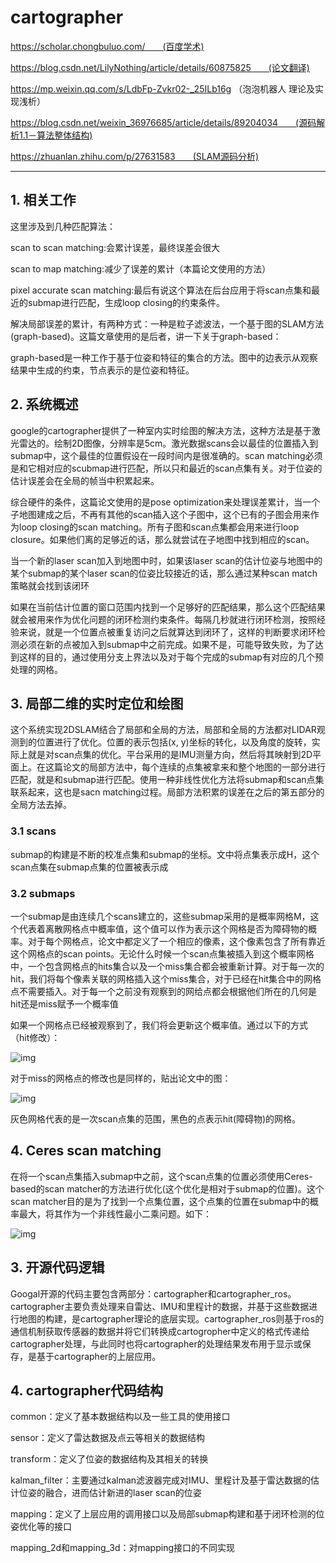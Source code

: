 # cartographer

https://scholar.chongbuluo.com/　　(百度学术)

https://blog.csdn.net/LilyNothing/article/details/60875825　　(论文翻译)

https://mp.weixin.qq.com/s/LdbFp-Zvkr02-_25ILb16g    （泡泡机器人 理论及实现浅析）

https://blog.csdn.net/weixin_36976685/article/details/89204034　　(源码解析1.1－算法整体结构)

https://zhuanlan.zhihu.com/p/27631583　　(SLAM源码分析)

---

## 1. 相关工作

这里涉及到几种匹配算法：

scan to scan matching:会累计误差，最终误差会很大

scan to map matching:减少了误差的累计（本篇论文使用的方法）

pixel accurate scan matching:最后有说这个算法在后台应用于将scan点集和最近的submap进行匹配，生成loop closing的约束条件。

解决局部误差的累计，有两种方式：一种是粒子滤波法，一个基于图的SLAM方法(graph-based)。这篇文章使用的是后者，讲一下关于graph-based：

graph-based是一种工作于基于位姿和特征的集合的方法。图中的边表示从观察结果中生成的约束，节点表示的是位姿和特征。

## 2. 系统概述

google的cartographer提供了一种室内实时绘图的解决方法，这种方法是基于激光雷达的。绘制2D图像，分辨率是5cm。激光数据scans会以最佳的位置插入到submap中，这个最佳的位置假设在一段时间内是很准确的。scan matching必须是和它相对应的scubmap进行匹配，所以只和最近的scan点集有关。对于位姿的估计误差会在全局的帧当中积累起来。

综合硬件的条件，这篇论文使用的是pose optimization来处理误差累计，当一个子地图建成之后，不再有其他的scan插入这个子图中，这个已有的子图会用来作为loop closing的scan matching。所有子图和scan点集都会用来进行loop closure。如果他们离的足够近的话，那么就尝试在子地图中找到相应的scan。

当一个新的laser scan加入到地图中时，如果该laser scan的估计位姿与地图中的某个submap的某个laser scan的位姿比较接近的话，那么通过某种scan match策略就会找到该闭环

如果在当前估计位置的窗口范围内找到一个足够好的匹配结果，那么这个匹配结果就会被用来作为优化问题的闭环检测约束条件。每隔几秒就进行闭环检测，按照经验来说，就是一个位置点被重复访问之后就算达到闭环了，这样的判断要求闭环检测必须在新的点被加入到submap中之前完成。如果不是，可能导致失败，为了达到这样的目的，通过使用分支上界法以及对于每个完成的submap有对应的几个预处理的网格。

## 3. 局部二维的实时定位和绘图

这个系统实现2DSLAM结合了局部和全局的方法，局部和全局的方法都对LIDAR观测到的位置进行了优化。位置的表示包括(x, y)坐标的转化，以及角度的旋转，实际上就是对scan点集的优化。平台采用的是IMU测量方向，然后将其映射到2D平面上。在这篇论文的局部方法中，每个连续的点集被拿来和整个地图的一部分进行匹配，就是和submap进行匹配。使用一种非线性优化方法将submap和scan点集联系起来，这也是sacn matching过程。局部方法积累的误差在之后的第五部分的全局方法去掉。

### 3.1 scans

submap的构建是不断的校准点集和submap的坐标。文中将点集表示成H，这个scan点集在submap点集的位置被表示成

### 3.2 submaps

一个submap是由连续几个scans建立的，这些submap采用的是概率网格M，这个代表着离散网格点中概率值，这个值可以作为表示这个网格是否为障碍物的概率。对于每个网格点，论文中都定义了一个相应的像素，这个像素包含了所有靠近这个网格点的scan points。无论什么时候一个scan点集被插入到这个概率网格中，一个包含网格点的hits集合以及一个miss集合都会被重新计算。对于每一次的hit，我们将每个像素关联的网格插入这个miss集合，对于已经在hit集合中的网格点不需要插入。对于每一个之前没有观察到的网给点都会根据他们所在的几何是hit还是miss赋予一个概率值

如果一个网格点已经被观察到了，我们将会更新这个概率值。通过以下的方式（hit修改）：

![img](/home/zk/zk/ROBOT/learn_carto/carto_markdown/20170308150049514)

对于miss的网格点的修改也是同样的，贴出论文中的图：

![img](/home/zk/zk/ROBOT/learn_carto/carto_markdown/20170308150305030)

灰色网格代表的是一次scan点集的范围，黑色的点表示hit(障碍物)的网格。

## 4. Ceres scan matching

在将一个scan点集插入submap中之前，这个scan点集的位置必须使用Ceres-based的scan matcher的方法进行优化(这个优化是相对于submap的位置)。这个scan matcher目的是为了找到一个点集位置，这个点集的位置在submap中的概率最大，将其作为一个非线性最小二乘问题。如下：

![img](/home/zhx/zk/ROBOT/learn_carto/20170308151030150)















## 3. 开源代码逻辑

Googal开源的代码主要包含两部分：cartographer和cartographer_ros。cartographer主要负责处理来自雷达、IMU和里程计的数据，并基于这些数据进行地图的构建，是cartographer理论的底层实现。cartographer_ros则基于ros的通信机制获取传感器的数据并将它们转换成cartogropher中定义的格式传递给cartographer处理，与此同时也将cartographer的处理结果发布用于显示或保存，是基于cartographer的上层应用。

## 4. cartographer代码结构

common：定义了基本数据结构以及一些工具的使用接口

sensor：定义了雷达数据及点云等相关的数据结构

transform：定义了位姿的数据结构及其相关的转换

kalman_filter：主要通过kalman滤波器完成对IMU、里程计及基于雷达数据的估计位姿的融合，进而估计新进的laser scan的位姿

mapping：定义了上层应用的调用接口以及局部submap构建和基于闭环检测的位姿优化等的接口

mapping_2d和mapping_3d：对mapping接口的不同实现























